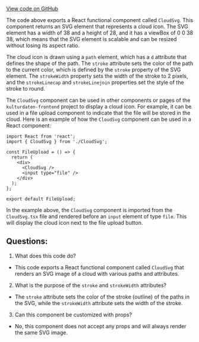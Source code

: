 [View code on GitHub](https://github.com/technologiestiftung/kulturdaten-frontend/blob/master/components/assets/CloudSvg.tsx)

The code above exports a React functional component called `CloudSvg`. This component returns an SVG element that represents a cloud icon. The SVG element has a width of 38 and a height of 28, and it has a viewBox of 0 0 38 38, which means that the SVG element is scalable and can be resized without losing its aspect ratio.

The cloud icon is drawn using a `path` element, which has a `d` attribute that defines the shape of the path. The `stroke` attribute sets the color of the path to the current color, which is defined by the `stroke` property of the SVG element. The `strokeWidth` property sets the width of the stroke to 2 pixels, and the `strokeLinecap` and `strokeLinejoin` properties set the style of the stroke to round.

The `CloudSvg` component can be used in other components or pages of the `kulturdaten-frontend` project to display a cloud icon. For example, it can be used in a file upload component to indicate that the file will be stored in the cloud. Here is an example of how the `CloudSvg` component can be used in a React component:

```
import React from 'react';
import { CloudSvg } from './CloudSvg';

const FileUpload = () => {
  return (
    <div>
      <CloudSvg />
      <input type="file" />
    </div>
  );
};

export default FileUpload;
```

In the example above, the `CloudSvg` component is imported from the `CloudSvg.tsx` file and rendered before an `input` element of type `file`. This will display the cloud icon next to the file upload button.
## Questions: 
 1. What does this code do?
- This code exports a React functional component called `CloudSvg` that renders an SVG image of a cloud with various paths and attributes.

2. What is the purpose of the `stroke` and `strokeWidth` attributes?
- The `stroke` attribute sets the color of the stroke (outline) of the paths in the SVG, while the `strokeWidth` attribute sets the width of the stroke.

3. Can this component be customized with props?
- No, this component does not accept any props and will always render the same SVG image.